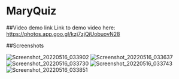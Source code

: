 # MaryQuiz

##Video demo link
Link to demo video here: <https://photos.app.goo.gl/kzj7zjQiUobuovN28>

##Screenshots

![Screenshot_20220516_033902](https://user-images.githubusercontent.com/5639815/168553702-c430cd6f-d5b8-4501-b31e-3908b2bceec8.png)
![Screenshot_20220516_033637](https://user-images.githubusercontent.com/5639815/168553704-1c682ba4-00e4-4d98-b685-5bcb19e080fb.png)
![Screenshot_20220516_033730](https://user-images.githubusercontent.com/5639815/168553705-9ecb8abb-e3f8-4a54-9e3c-13aecb8bbe6e.png)
![Screenshot_20220516_033743](https://user-images.githubusercontent.com/5639815/168553708-d0b46ac9-cf00-4f12-9938-e7e62d097a7a.png)
![Screenshot_20220516_033851](https://user-images.githubusercontent.com/5639815/168553709-3277f312-f008-4bac-ba10-bae4adbbf142.png)
